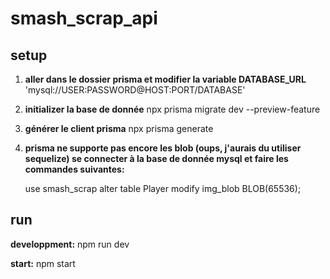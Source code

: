 # smash_scrap_api

## setup

1. **aller dans le dossier prisma et modifier la variable DATABASE_URL**
   'mysql://USER:PASSWORD@HOST:PORT/DATABASE'

2. **initializer la base de donnée**
   npx prisma migrate dev --preview-feature

3. **générer le client prisma**
   npx prisma generate

4. **prisma ne supporte pas encore les blob (oups, j'aurais du utiliser sequelize) se connecter à la base de donnée mysql et faire les commandes suivantes:**

   use smash_scrap
   alter table Player modify img_blob BLOB(65536);

## run

**developpment:**
npm run dev

**start:**
npm start
